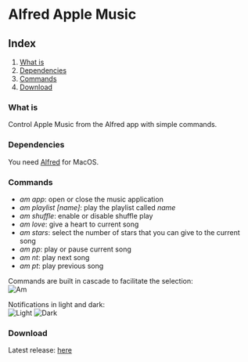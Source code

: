 # Alfred Apple Music

## Index
1. [What is](#What-is)
2. [Dependencies](#Dependencies)
3. [Commands](#Commands)
4. [Download](#Download)


### What is
Control Apple Music from the Alfred app with simple commands.

### Dependencies
You need [Alfred](https://www.alfredapp.com) for MacOS.

### Commands
- *am app*: open or close the music application
- *am playlist [name]*: play the playlist called *name*
- *am shuffle*: enable or disable shuffle play
- *am love*: give a heart to current song
- *am stars*: select the number of stars that you can give to the current song
- *am pp*: play or pause current song
- *am nt*: play next song
- *am pt*: play previous song

Commands are built in cascade to facilitate the selection:  
![Am](https://gitlab.com/simonemargio/AppleMusic/uploads/5a5c333bcacfc9373e69f97c3b3c6404/162215473-0d8b44ef-3027-4cdb-98dd-906634594f1c.png)

Notifications in light and dark:  
![Light](https://gitlab.com/simonemargio/AppleMusic/uploads/9a89b8b20df1d03fef15962a81b941cc/196133883-cac057ca-f105-4260-baf3-297567317a16.png)
![Dark](https://gitlab.com/simonemargio/AppleMusic/uploads/03794963abe9025a9ea01e9da63087dd/196133875-2c0f1b88-ffd6-4b72-bea4-7a299f4fea8d.png)

### Download
Latest release: [here](https://gitlab.com/simonemargio/AppleMusic/-/releases/v1.3.2)